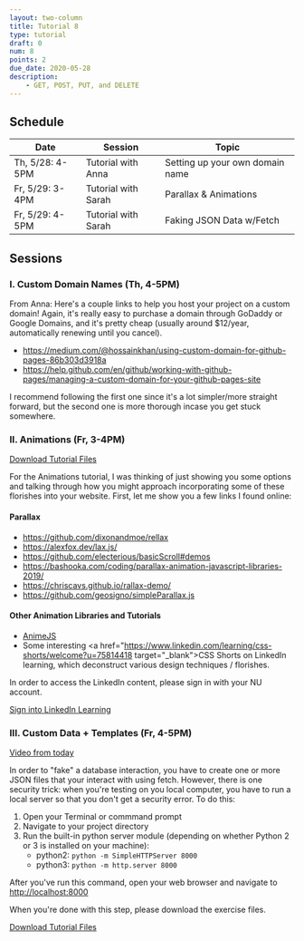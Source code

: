 ```yaml
---
layout: two-column
title: Tutorial 8
type: tutorial
draft: 0
num: 8
points: 2
due_date: 2020-05-28
description:
    - GET, POST, PUT, and DELETE
---
```


## Schedule

| Date | Session | Topic |
|--|--|--|
| Th, 5/28: 4-5PM | Tutorial with Anna | Setting up your own domain name |
| Fr, 5/29: 3-4PM | Tutorial with Sarah | Parallax & Animations |
| Fr, 5/29: 4-5PM | Tutorial with Sarah | Faking JSON Data w/Fetch |

## Sessions

### I.  Custom Domain Names (Th, 4-5PM)
From Anna: Here's a couple links to help you host your project on a custom domain! Again, it's really easy to purchase a domain through GoDaddy or Google Domains, and it's pretty cheap (usually around $12/year, automatically renewing until you cancel).

* <a href="https://medium.com/@hossainkhan/using-custom-domain-for-github-pages-86b303d3918a" target="_blank">https://medium.com/@hossainkhan/using-custom-domain-for-github-pages-86b303d3918a</a>
* <a href="https://medium.com/@hossainkhan/using-custom-domain-for-github-pages-86b303d3918a" target="_blank">https://help.github.com/en/github/working-with-github-pages/managing-a-custom-domain-for-your-github-pages-site</a>

I recommend following the first one since it's a lot simpler/more straight forward, but the second one is more thorough incase you get stuck somewhere.

### II. Animations (Fr, 3-4PM)

<a href="/spring2020/course-files/tutorials/tutorial08.zip" class="nu-button">Download Tutorial Files <i class="fas fa-download"></i></a> 

For the Animations tutorial, I was thinking of just showing you some options and talking through how you might approach incorporating some of these florishes into your website. First, let me show you a few links I found online:

#### Parallax
* <a href="https://github.com/dixonandmoe/rellax" target="_blank">https://github.com/dixonandmoe/rellax</a>
* <a href="https://alexfox.dev/lax.js/" target="_blank">https://alexfox.dev/lax.js/</a>
* <a href="https://github.com/electerious/basicScroll#demos" target="_blank">https://github.com/electerious/basicScroll#demos</a>
* <a href="https://bashooka.com/coding/parallax-animation-javascript" target="_blank">https://bashooka.com/coding/parallax-animation-javascript-libraries-2019/</a>
* <a href="https://chriscavs.github.io/rallax-demo/" target="_blank">https://chriscavs.github.io/rallax-demo/</a>
* <a href="https://github.com/geosigno/simpleParallax.js" target="_blank">https://github.com/geosigno/simpleParallax.js</a>

#### Other Animation Libraries and Tutorials
* <a href="https://github.com/juliangarnier/anime#getting-started" target="_blank">AnimeJS</a>
* Some interesting <a href="https://www.linkedin.com/learning/css-shorts/welcome?u=75814418 target="_blank">CSS Shorts</a> on LinkedIn learning, which deconstruct various design techniques / florishes.

In order to access the LinkedIn content, please sign in with your NU account.

<a class="nu-button" href="https://www.linkedin.com/checkpoint/enterprise/login/75814418?application=learning" target="blank">
    Sign into LinkedIn Learning <i class="fas fa-external-link-alt" aria-hidden="true"></i>
</a>



### III. Custom Data + Templates (Fr, 4-5PM)
<a href="https://northwestern.zoom.us/rec/share/x-BIFrHa1FxIbqvj8V7PZqQxXaj6T6a81igf_PsFy0iIDW9SKREzT3i-oDgeRZsz?startTime=1590786049000" target="_blank">Video from today</a>

In order to "fake" a database interaction, you have to create one or more JSON files that your interact with using fetch. However, there is one security trick: when you're testing on you local computer, you have to run a local server so that you don't get a security error. To do this:

1. Open your Terminal or commmand prompt
2. Navigate to your project directory
3. Run the built-in python server module (depending on whether Python 2 or 3 is installed on your machine):
   * python2: `python -m SimpleHTTPServer 8000`
   * python3: `python -m http.server 8000`

After you've run this command, open your web browser and navigate to <a href="http://localhost:8000" target="_blank">http://localhost:8000</a>

When you're done with this step, please download the exercise files.

<a href="/spring2020/course-files/tutorials/tutorial08.zip" class="nu-button">Download Tutorial Files <i class="fas fa-download"></i></a> 